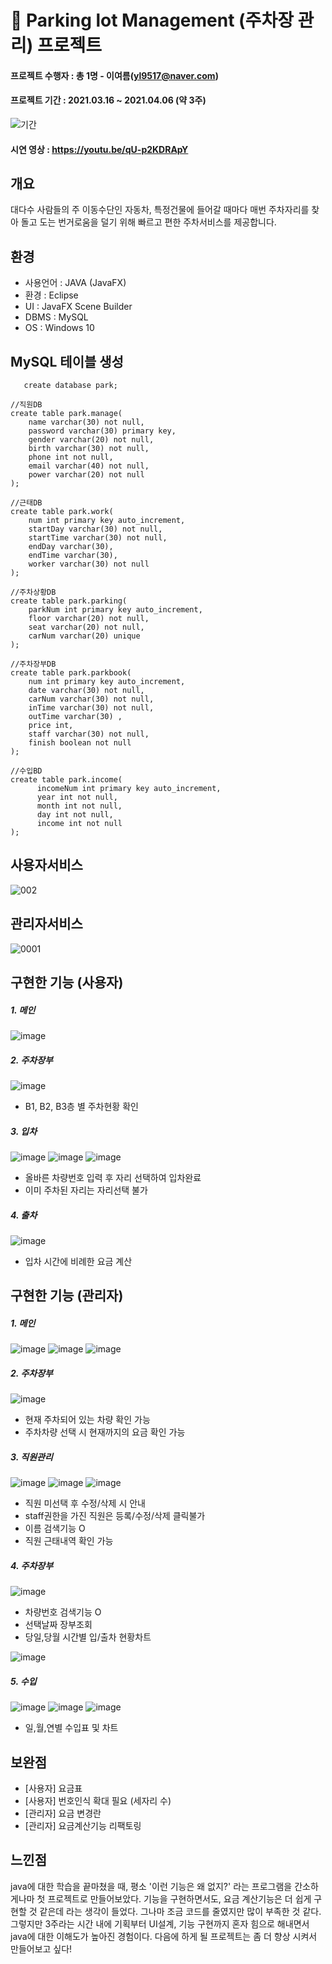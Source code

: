 # :tulip: Parking lot Management (주차장 관리) 프로젝트

#### 프로젝트 수행자 : 총 1명 - 이여름(yl9517@naver.com)
#### 프로젝트 기간 : 2021.03.16 ~ 2021.04.06 (약 3주)
![기간](https://user-images.githubusercontent.com/80736033/125040417-999eb080-e0d2-11eb-9bfd-2aa186236b2c.png)
#### 시연 영상 : https://youtu.be/qU-p2KDRApY

## 개요
대다수 사람들의 주 이동수단인 자동차, 특정건물에 들어갈 때마다 매번 주차자리를 찾아 돌고 도는 번거로움을 덜기 위해 빠르고 편한 주차서비스를 제공합니다.

## 환경
* 사용언어 : JAVA (JavaFX)
* 환경 : Eclipse
* UI : JavaFX Scene Builder
* DBMS : MySQL
* OS : Windows 10

## MySQL 테이블 생성
~~~~
   create database park;
~~~~
~~~~
//직원DB
create table park.manage(
    name varchar(30) not null,
    password varchar(30) primary key,
    gender varchar(20) not null,
    birth varchar(30) not null,
    phone int not null,
    email varchar(40) not null,
    power varchar(20) not null
);
~~~~
~~~~
//근태DB
create table park.work(
    num int primary key auto_increment,
    startDay varchar(30) not null,
    startTime varchar(30) not null,
    endDay varchar(30),
    endTime varchar(30),
    worker varchar(30) not null
);
~~~~
~~~~
//주차상황DB
create table park.parking(
    parkNum int primary key auto_increment,
    floor varchar(20) not null,
    seat varchar(20) not null,
    carNum varchar(20) unique
);
~~~~
~~~~
//주차장부DB
create table park.parkbook(
    num int primary key auto_increment,
    date varchar(30) not null,
    carNum varchar(30) not null,
    inTime varchar(30) not null,
    outTime varchar(30) ,
    price int,
    staff varchar(30) not null,
    finish boolean not null
);
~~~~
~~~~
//수입BD
create table park.income(
      incomeNum int primary key auto_increment,
      year int not null,
      month int not null,
      day int not null,
      income int not null
);
~~~~
## 사용자서비스
![002](https://user-images.githubusercontent.com/80736033/125043001-76293500-e0d5-11eb-9471-129198363b6f.png)

## 관리자서비스
![0001](https://user-images.githubusercontent.com/80736033/125043435-e1730700-e0d5-11eb-8cd0-9048d2116dda.png)



## 구현한 기능 (사용자)
##### 1. 메인
![image](https://user-images.githubusercontent.com/80736033/125622540-2d9cd904-c8e1-4ae5-a78a-9e6bed955f2b.png)

##### 2. 주차장부
![image](https://user-images.githubusercontent.com/80736033/125622967-8a57b324-ee94-4b29-a690-6b29605e2e8d.png)
- B1, B2, B3층 별 주차현황 확인

##### 3. 입차
![image](https://user-images.githubusercontent.com/80736033/125623257-bb33a19f-b43a-4039-9ef6-463575b08944.png)
![image](https://user-images.githubusercontent.com/80736033/125623347-7220271f-4b9d-4634-be6e-2ce8feedb8a0.png)
![image](https://user-images.githubusercontent.com/80736033/125623866-913e1b4a-7b2a-46c5-85ef-829f9ca4e88f.png)
- 올바른 차량번호 입력 후 자리 선택하여 입차완료
- 이미 주차된 자리는 자리선택 불가

##### 4. 출차
![image](https://user-images.githubusercontent.com/80736033/125717159-961617a4-60f6-4010-97d4-ff9e902063c9.png)
- 입차 시간에 비례한 요금 계산

## 구현한 기능 (관리자)
##### 1. 메인
![image](https://user-images.githubusercontent.com/80736033/125627405-2735be3f-18db-41d0-ad8d-addd4f144410.png)
![image](https://user-images.githubusercontent.com/80736033/125731834-334ff0dc-a6cb-42bd-b162-b1b4af63cc32.png)
![image](https://user-images.githubusercontent.com/80736033/125732118-7c105aae-aaa0-40d0-a2c3-4f4df89f1472.png)

##### 2. 주차장부
![image](https://user-images.githubusercontent.com/80736033/125732384-d31753e2-7658-46be-8939-6fbf49548659.png)
- 현재 주차되어 있는 차량 확인 가능
- 주차차량 선택 시 현재까지의 요금 확인 가능

##### 3. 직원관리
![image](https://user-images.githubusercontent.com/80736033/125732897-5d686226-8ad7-4ec1-85b2-2d42b326b997.png)
![image](https://user-images.githubusercontent.com/80736033/125733118-c0ad0b41-5b8c-4797-9654-361ea98352f5.png)
![image](https://user-images.githubusercontent.com/80736033/125733178-3a1d48af-bf47-4e3f-987b-6a9231043928.png)
- 직원 미선택 후 수정/삭제 시 안내
- staff권한을 가진 직원은 등록/수정/삭제 클릭불가
- 이름 검색기능 O
- 직원 근태내역 확인 가능

##### 4. 주차장부
![image](https://user-images.githubusercontent.com/80736033/125758216-cdacbcb0-f7e6-4689-a4d6-253bca1ac9d9.png)
- 차량번호 검색기능 O 
- 선택날짜 장부조회
- 당일,당월 시간별 입/출차 현황차트

![image](https://user-images.githubusercontent.com/80736033/125761943-523098a4-5cc2-41d7-9764-dd8e515f0b23.png)

##### 5. 수입
![image](https://user-images.githubusercontent.com/80736033/125882724-d6835dad-5472-45f7-b468-f8e30cf2f4fa.png)
![image](https://user-images.githubusercontent.com/80736033/125886830-1e1aa59a-447d-45ce-9905-09e87118eb0f.png)
![image](https://user-images.githubusercontent.com/80736033/125889018-07b73073-bb51-4620-84d9-d41dc1239a64.png)
- 일,월,연별 수입표 및 차트



## 보완점
- [사용자] 요금표 
- [사용자] 번호인식 확대 필요 (세자리 수)
- [관리자] 요금 변경란
- [관리자] 요금계산기능 리팩토링

## 느낀점
java에 대한 학습을 끝마쳤을 때, 평소 '이런 기능은 왜 없지?' 라는 프로그램을 간소하게나마 첫 프로젝트로 만들어보았다.
기능을 구현하면서도, 요금 계산기능은 더 쉽게 구현할 것 같은데 라는 생각이 들었다. 그나마 조금 코드를 줄였지만 많이 부족한 것 같다.
그렇지만 3주라는 시간 내에 기획부터 UI설계, 기능 구현까지 혼자 힘으로 해내면서 java에 대한 이해도가 높아진 경험이다.
다음에 하게 될 프로젝트는 좀 더 향상 시켜서 만들어보고 싶다!
